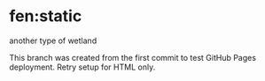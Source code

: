 # fen:static
another type of wetland

This branch was created from the first commit to test
GitHub Pages deployment. Retry setup for HTML only.
